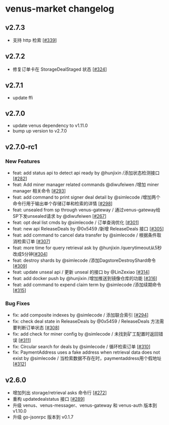 # venus-market changelog

## v2.7.3

* 支持 http 检索 [[#339](https://github.com/ipfs-force-community/droplet/pull/339)]

## v2.7.2

* 修复订单卡在 StorageDealStaged 状态 [[#324](https://github.com/filecoin-project/venus-market/pull/324)]

## v2.7.1

* update ffi

## v2.7.0

* update venus dependency to v1.11.0
* bump up version to v2.7.0

## v2.7.0-rc1

### New Features

* feat: add status api to detect api ready by @hunjixin /添加状态检测接口 [[#282](https://github.com/filecoin-project/venus-market/pull/282)]
* feat: Add miner manager related commands @diwufeiwen /增加 miner manager 相关命令 [[#293](https://github.com/filecoin-project/venus-market/pull/293)] 
* feat: add command to print signer deal detail by @simlecode /增加两个命令行用于输出单个存储订单和检索的详情 [[#298](https://github.com/filecoin-project/venus-market/pull/298)]
* feat: unsealed from sp through venus-gateway / 通过venus-gateway给SP下发unsealed请求 by @diwufeiwen [[#267](https://github.com/filecoin-project/venus-market/pull/267)]
* feat: opt deal list cmds by @simlecode / 订单查询优化 [[#301](https://github.com/filecoin-project/venus-market/pull/301)] 
* feat: new api ReleaseDeals by @0x5459 /新增 ReleaseDeals 接口 [[#305](https://github.com/filecoin-project/venus-market/pull/305)]
* feat: add command to cancel data transfer by @simlecode / 根据条件取消检索订单 [[#307](https://github.com/filecoin-project/venus-market/pull/307)]
* feat: more time for query retrieval ask by @hunjixin /querytimeout从5秒改成5分钟[[#304](https://github.com/filecoin-project/venus-market/pull/304)]
* feat: destroy shards by @simlecode /添加DagstoreDestroyShard命令 [[#309](https://github.com/filecoin-project/venus-market/pull/309)] 
* feat: update unseal api / 更新 unseal 的接口 by @LinZexiao [[#314](https://github.com/filecoin-project/venus-market/pull/314)]
* feat: add docker push by @hunjixin /增加推送到镜像仓库的功能 [[#316](https://github.com/filecoin-project/venus-market/pull/316)]
* feat: add command to expend claim term by @simlecode /添加续期命令 [[#315](https://github.com/filecoin-project/venus-market/pull/315)] 


### Bug Fixes
* fix: add composite indexes by @simlecode / 添加联合索引 [[#294](https://github.com/filecoin-project/venus-market/pull/294)]
* fix: check deal state in ReleaseDeals by @0x5459 / ReleaseDeals 方法需要判断订单状态 [[#308](https://github.com/filecoin-project/venus-market/pull/308)]
* fix: add check for miner config by @simlecode / 未找到矿工配置时返回错误 [[#311](https://github.com/filecoin-project/venus-market/pull/311)]
* fix: Circular search for deals by @simlecode / 循环检索订单 [[#310](https://github.com/filecoin-project/venus-market/pull/310)]
* fix: PaymentAddress uses a fake address when retrieval data does not exist by @simlecode / 当检索数据不存在时，paymentaddress用个假地址 [[#312](https://github.com/filecoin-project/venus-market/pull/312)]

## v2.6.0

* 增加列出 storage/retrieval asks 命令行 [[#272](https://github.com/filecoin-project/venus-market/pull/272)]
* 重构 updatedealstatus 接口 [[#289](https://github.com/filecoin-project/venus-market/pull/289)]
* 升级 venus、venus-messager、venus-gateway 和 venus-auth 版本到 v1.10.0
* 升级 go-jsonrpc 版本到 v0.1.7
